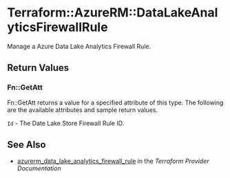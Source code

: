 # Terraform::AzureRM::DataLakeAnalyticsFirewallRule

Manage a Azure Data Lake Analytics Firewall Rule.

## Return Values

### Fn::GetAtt

Fn::GetAtt returns a value for a specified attribute of this type. The following are the available attributes and sample return values.

`Id` - The Date Lake Store Firewall Rule ID.

## See Also

* [azurerm_data_lake_analytics_firewall_rule](https://www.terraform.io/docs/providers/azurerm/r/data_lake_analytics_firewall_rule.html) in the _Terraform Provider Documentation_